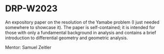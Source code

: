 # DRP-W2023

An expository paper on the resolution of the Yamabe problem (I just needed somewhere to showcase it). The paper is self-contained; it is intended for those with only a fundamental background in analysis and contains a brief introduction to differential geometry and geometric analysis.

Mentor: Samuel Zeitler
